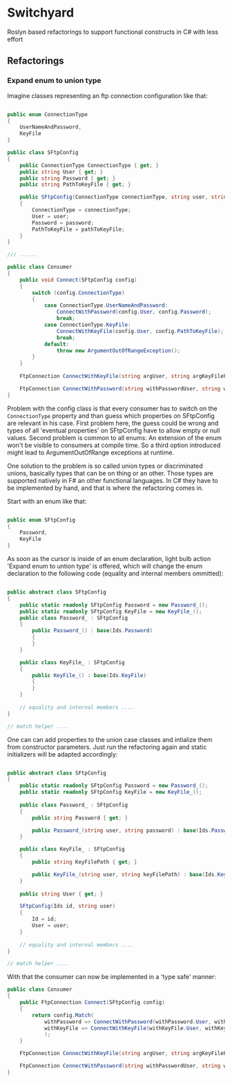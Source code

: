 # Switchyard
Roslyn based refactorings to support functional constructs in C# with less effort

## Refactorings

### Expand enum to union type

Imagine classes representing an ftp connection configuration like that:

```csharp

public enum ConnectionType
{
	UserNameAndPassword,
	KeyFile
}

public class SFtpConfig
{
	public ConnectionType ConnectionType { get; }
	public string User { get; }
	public string Password { get; }
	public string PathToKeyFile { get; }

	public SFtpConfig(ConnectionType connectionType, string user, string password, string pathToKeyFile)
	{
		ConnectionType = connectionType;
		User = user;
		Password = password;
		PathToKeyFile = pathToKeyFile;
	}
}

/// ......

public class Consumer
{
	public void Connect(SFtpConfig config)
	{
		switch (config.ConnectionType)
		{
			case ConnectionType.UserNameAndPassword:
				ConnectWithPassword(config.User, config.Password);
				break;
			case ConnectionType.KeyFile:
				ConnectWithKeyFile(config.User, config.PathToKeyFile);
				break;
			default:
				throw new ArgumentOutOfRangeException();
		}
	}
	
	FtpConnection ConnectWithKeyFile(string argUser, string argKeyFilePath) => throw new NotImplementedException();

	FtpConnection ConnectWithPassword(string withPasswordUser, string withPasswordPassword) => throw new NotImplementedException();
}

```

Problem with the config class is that every consumer has to switch on the `ConnectionType` property and than guess which properties on SFtpConfig are relevant in his case. First problem here, the guess could be wrong and types of all 'eventual properties' on SFtpConfig have to allow empty or null values. Second problem is common to all enums: An extension of the enum won't be visible to consumers at compile time. So a third option introduced might lead to ArgumentOutOfRange exceptions at runtime.

One solution to the problem is so called union types or discriminated unions, basically types that can be on thing or an other. Those types are supported natively in F# an other functional languages. In C# they have to be implemented by hand, and that is where the refactoring comes in.

Start with an enum like that:

```csharp

public enum SFtpConfig
{
	Password,
	KeyFile
}

```

As soon as the cursor is inside of an enum declaration, light bulb action 'Expand enum to untion type' is offered, which will change the enum declaration to the following code (equality and internal members ommitted):

```csharp

public abstract class SFtpConfig
{
	public static readonly SFtpConfig Password = new Password_();
	public static readonly SFtpConfig KeyFile = new KeyFile_();
	public class Password_ : SFtpConfig
	{
		public Password_() : base(Ids.Password)
		{
		}
	}

	public class KeyFile_ : SFtpConfig
	{
		public KeyFile_() : base(Ids.KeyFile)
		{
		}
	}
	
	// equality and internal members ....
}

// match helper ....

```

One can can add properties to the union case classes and intialize them from constructor parameters. Just run the refactoring again and static initializers will be adapted accordingly:

```csharp

public abstract class SFtpConfig
{
	public static readonly SFtpConfig Password = new Password_();	
	public static readonly SFtpConfig KeyFile = new KeyFile_();
	
	public class Password_ : SFtpConfig
	{
		public string Password { get; }

		public Password_(string user, string password) : base(Ids.Password, user) => Password = password;
	}

	public class KeyFile_ : SFtpConfig
	{
		public string KeyFilePath { get; }

		public KeyFile_(string user, string keyFilePath) : base(Ids.KeyFile, user) => KeyFilePath = keyFilePath;
	}
	
	public string User { get; }

	SFtpConfig(Ids id, string user)
	{
		Id = id;
		User = user;
	}
	
	// equality and internal members ....
}

// match helper ....
```

With that the consumer can now be implemented in a 'type safe' manner:

```csharp
public class Consumer
{
	public FtpConnection Connect(SFtpConfig config)
	{
		return config.Match(
			withPassword => ConnectWithPassword(withPassword.User, withPassword.Password),
			withKeyFile => ConnectWithKeyFile(withKeyFile.User, withKeyFile.KeyFilePath)
			);
	}

	FtpConnection ConnectWithKeyFile(string argUser, string argKeyFilePath) => throw new NotImplementedException();

	FtpConnection ConnectWithPassword(string withPasswordUser, string withPasswordPassword) => throw new NotImplementedException();
}
```







 
